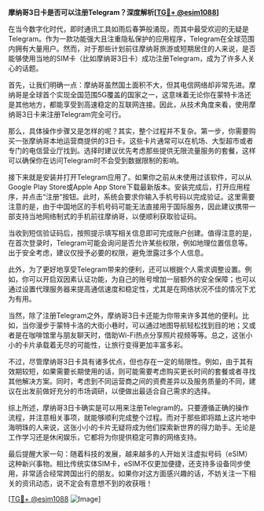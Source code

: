 **摩纳哥3日卡是否可以注册Telegram？深度解析[[TG💪+ @esim1088](https://t.me/s/esim1088)]**

在当今数字化时代，即时通讯工具如雨后春笋般涌现，而其中最受欢迎的无疑是Telegram。作为一款功能强大且注重隐私保护的应用程序，Telegram在全球范围内拥有大量用户。然而，对于那些计划前往摩纳哥旅游或短期居住的人来说，是否能够使用当地的SIM卡（比如摩纳哥3日卡）成功注册Telegram，成为了许多人关心的话题。

首先，让我们明确一点：摩纳哥虽然国土面积不大，但其电信网络却非常先进。摩纳哥是全球首个实现全国范围5G覆盖的国家之一，这意味着无论你在蒙特卡洛还是其他地方，都能享受到高速稳定的互联网连接。因此，从技术角度来看，使用摩纳哥3日卡来注册Telegram完全可行。

那么，具体操作步骤又是怎样的呢？其实，整个过程并不复杂。第一步，你需要购买一张摩纳哥本地运营商提供的3日卡。这些卡片通常可以在机场、大型超市或者专门的电信营业厅找到。选择时建议优先考虑那些提供无限流量服务的套餐，这样可以确保你在访问Telegram时不会受到数据限制的影响。

接下来就是安装并打开Telegram应用了。如果你之前从未使用过该软件，可以从Google Play Store或Apple App Store下载最新版本。安装完成后，打开应用程序，并点击“注册”按钮。此时，系统会要求你输入手机号码以完成验证。这里需要注意的是，由于中国地区的手机号码可能无法直接用于国际服务，因此建议携带一部支持当地网络制式的手机前往摩纳哥，以便顺利获取验证码。

当收到短信验证码后，按照提示填写相关信息即可完成账户创建。值得注意的是，在首次登录时，Telegram可能会询问是否允许某些权限，例如地理位置信息等。出于安全考虑，建议仅授予必要的权限，避免泄露过多个人信息。

此外，为了更好地享受Telegram带来的便利，还可以根据个人需求调整设置。例如，你可以开启双因素认证功能，为自己的账号增加一层额外的安全保障；也可以通过设置代理服务器来提高通信速度和稳定性，尤其是在网络状况不佳的情况下尤为有用。

当然，除了注册Telegram之外，摩纳哥3日卡还能为你带来许多其他的便利。比如，当你漫步于蒙特卡洛的大街小巷时，可以通过地图导航轻松找到目的地；又或者是在咖啡馆里与朋友聊天时，借助Wi-Fi热点分享照片视频等等。总之，这张小小的卡片承载着无尽的可能性，让旅行变得更加丰富多彩。

不过，尽管摩纳哥3日卡具有诸多优点，但也存在一定的局限性。例如，由于其有效期较短，如果需要长期使用的话，则可能需要考虑购买更长时间的套餐或者寻找其他解决方案。同时，考虑到不同运营商之间的资费差异以及服务质量的不同，建议在出发前做好充分的市场调研，以便做出最适合自己需求的选择。

综上所述，摩纳哥3日卡确实是可以用来注册Telegram的。只要遵循正确的操作流程，并注意相关事项，就能够顺利完成整个过程。而对于那些即将踏上这片地中海明珠的人来说，这张小小的卡片无疑将成为他们探索新世界的得力助手。无论是工作学习还是休闲娱乐，它都将为你提供稳定可靠的网络支持。

最后提醒大家一句：随着科技的发展，越来越多的人开始关注虚拟号码（eSIM）这种新兴事物。相比传统实体SIM卡，eSIM不仅更加便捷，还支持多设备同步使用，非常适合经常跨国出行的朋友。如果你对这方面感兴趣的话，不妨关注一下相关的资讯动态，说不定会有意想不到的收获哦！

[[TG💪+ @esim1088](https://t.me/s/esim1088) ![Image](https://i.postimg.cc/4NQfJmqS/Snipaste-2025-05-13-00-14-12.png)]